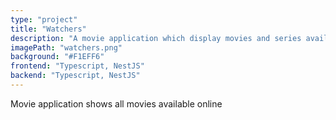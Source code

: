 ```yaml
---
type: "project"
title: "Watchers"
description: "A movie application which display movies and series available online daily "
imagePath: "watchers.png"
background: "#F1EFF6"
frontend: "Typescript, NestJS"
backend: "Typescript, NestJS"
---
```


Movie application shows all movies available online
